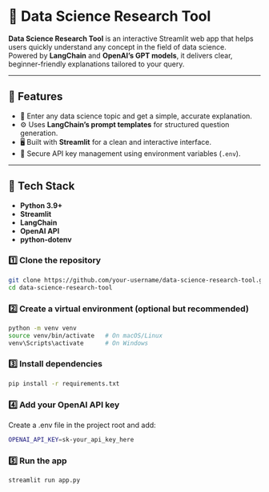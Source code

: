 # 🧠 Data Science Research Tool

**Data Science Research Tool** is an interactive Streamlit web app that helps users quickly understand any concept in the field of data science.  
Powered by **LangChain** and **OpenAI’s GPT models**, it delivers clear, beginner-friendly explanations tailored to your query.

---

## 🌟 Features

- 🧩 Enter any data science topic and get a simple, accurate explanation.  
- ⚙️ Uses **LangChain’s prompt templates** for structured question generation.  
- 🖥️ Built with **Streamlit** for a clean and interactive interface.  
- 🔐 Secure API key management using environment variables (`.env`).

---

## 🧰 Tech Stack

- **Python 3.9+**  
- **Streamlit**  
- **LangChain**  
- **OpenAI API**  
- **python-dotenv**

### 1️⃣ Clone the repository
```bash
git clone https://github.com/your-username/data-science-research-tool.git
cd data-science-research-tool
```

### 2️⃣ Create a virtual environment (optional but recommended)
```bash
python -m venv venv
source venv/bin/activate   # On macOS/Linux
venv\Scripts\activate      # On Windows
```
### 3️⃣ Install dependencies
```bash
pip install -r requirements.txt
```
### 4️⃣ Add your OpenAI API key
Create a .env file in the project root and add:
```bash
OPENAI_API_KEY=sk-your_api_key_here
```

### 5️⃣ Run the app
```bash
streamlit run app.py
```